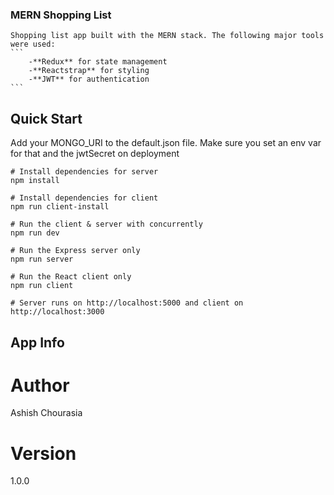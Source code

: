 ### MERN Shopping List

    Shopping list app built with the MERN stack. The following major tools were used:
    ```
        -**Redux** for state management
        -**Reactstrap** for styling
        -**JWT** for authentication
    ```

## Quick Start

Add your MONGO_URI to the default.json file. Make sure you set an env var for that and the jwtSecret on deployment
```
# Install dependencies for server
npm install

# Install dependencies for client
npm run client-install

# Run the client & server with concurrently
npm run dev

# Run the Express server only
npm run server

# Run the React client only
npm run client

# Server runs on http://localhost:5000 and client on http://localhost:3000
```
## App Info
# Author
Ashish Chourasia
# Version
1.0.0
